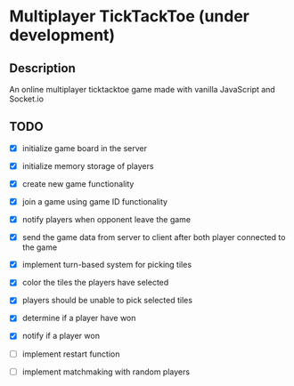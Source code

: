 # Multiplayer TickTackToe (under development)

## Description
An online multiplayer ticktacktoe game made with vanilla JavaScript and Socket.io

## TODO
*   [x] initialize game board in the server 
*   [x] initialize memory storage of players 
*   [x] create new game functionality
*   [x] join a game using game ID functionality
*   [x] notify players when opponent leave the game
*   [x] send the game data from server to client after both player connected to the game
*   [x] implement turn-based system for picking tiles
*   [x] color the tiles the players have selected
*   [x] players should be unable to pick selected tiles
*   [x] determine if a player have won
*   [x] notify if a player won
*   [ ] implement restart function
*   [ ] implement matchmaking with random players


